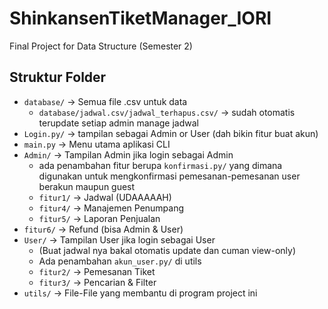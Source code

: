 # ShinkansenTiketManager_IORI
Final Project for Data Structure (Semester 2)

## Struktur Folder
- `database/` → Semua file .csv untuk data
  - `database/jadwal.csv/jadwal_terhapus.csv/` → sudah otomatis terupdate setiap admin manage jadwal
- `Login.py/` → tampilan sebagai Admin or User (dah bikin fitur buat akun)
- `main.py` → Menu utama aplikasi CLI
- `Admin/` → Tampilan Admin jika login sebagai Admin
  - ada penambahan fitur berupa `konfirmasi.py/` yang dimana digunakan untuk mengkonfirmasi pemesanan-pemesanan user berakun maupun guest
  - `fitur1/` → Jadwal (UDAAAAAH)
  - `fitur4/` → Manajemen Penumpang
  - `fitur5/` → Laporan Penjualan
- `fitur6/` → Refund (bisa Admin & User)
- `User/` → Tampilan User jika login sebagai User
  - (Buat jadwal nya bakal otomatis update dan cuman view-only)
  - Ada penambahan `akun_user.py/` di utils
  - `fitur2/` → Pemesanan Tiket
  - `fitur3/` → Pencarian & Filter
- `utils/` → File-File yang membantu di program project ini
